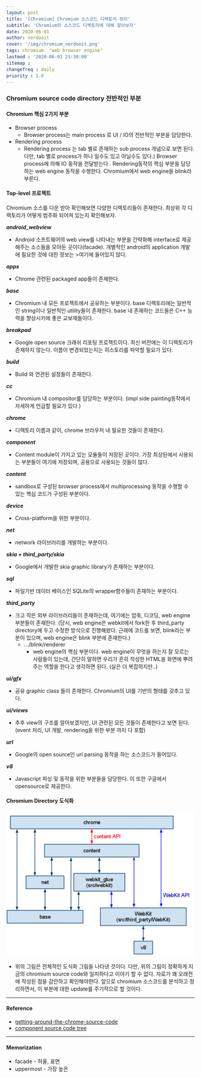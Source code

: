 ```yaml
---
layout: post
title: '[Chromium] Chromium 소스코드 디렉토리 정리'
subtitle: 'Chromium의 소스코드 디렉토리에 대해 알아보자'
date: 2020-06-01
author: nerdooit
cover: '/img/chromium_nerdooit.png'
tags: chromium  "web browser engine"
lastmod : '2020-06-01 21:30:00'
sitemap :
changefreq : daily
priority : 1.0
---
```


### Chromium source code directory 전반적인 부분
#### Chromium 핵심 2가지 부분
- Browser process
  - Browser process는 main process 로 UI / IO의 전반적인 부분을 담당한다.
- Rendering process
  - Rendering process 는 tab 별로 존재하는 sub process 개념으로 보면 된다.  다만, tab 별로 process가 하나 일수도 있고 아닐수도 있다.) Browser process에 의해 IO 동작을 전달받는다
. Rendering동작의 핵심 부분을 담당하는 web engine 동작을 수행한다. Chromium에서 web engine을 blink라 부른다.

#### Top-level 프로젝트
Chromium 소스를 다운 받아 확인해보면 다양한 디렉토리들이 존재한다. 최상위 각 디렉토리가 어떻게 범주화 되어져 있는지 확인해보자.

***android\_webview***
- Android 소프트웨어의 web view를 나타내는 부분을 간략화해 interface로 제공해주는 소스들을 모아둔 곳이다(facade). 개별적인 android의 application 개발에 필요한 것에 대한 정보는 >여기에 들어있지 않다.

***apps***
- Chrome 관련된 packaged app들이 존재한다.

***base***
- Chromium 내 모든 프로젝트에서 공유하는 부분이다. base 디렉토리에는 일반적인 string이나 일반적인 utility들이 존재한다. base 내 존재하는 코드들은 C++ 능력을 향상시키에 좋은 교보재들이다.

***breakpad***
- Google open source 크래쉬 리포팅 프로젝트이다. 최신 버전에는 이 디렉토리가 존재하지 않는다. 이름이 변경되었는지는 히스토리를 파악할 필요가 있다.

***build***
- Build 와 연관된 설정들이 존재한다.

***cc***
- Chromium 내 compositor를 담당하는 부분이다. (impl side painting동작에서 자세하게 언급할 필요가 있다.)

***chrome***
- 디렉토리 이름과 같이, chrome 브라우저 내 필요한 것들이 존재한다.

***component***
- Content module이 가지고 있는 모듈들이 저장된 곳이다. 가장 최상된에서 사용되는
부분들이 여기에 저장되며, 공용으로 사용되는 것들이 많다.

***content***
- sandbox로 구성된 browser process에서 multiprocessing 동작을 수행할 수 있는
핵심 코드가 구성된 부분이다.

***device***
- Cross-platform을 위한 부분이다.

***net***
- network 라이브러리를 개발하는 부분이다.

***skia + third_party/skia***
- Google에서 개발한 skia graphic library가 존재하는 부분이다.

***sql***
- 파일기반 데이터 베이스인 SQLite의 wrapper함수들이 존재하는 부분이다.

***third_party***
- 크고 작은 외부 라이브러리들이 존재하는데, 여기에는 압축, 디코딩, web engine 부분들이 존재한다. (당시, web engine은 webkit에서 fork한 후 third\_party directory에 두고 수정한 방식으로 진행해왔다. 근래에 코드를 보면, blink라는 부분이 있으며, web engine은 blink 부분에 존재한다.)
	- .../blink/renderer
		- web engine의 핵심 부분이다. web engine이 무엇을 하는지 잘 모르는 사람들이
		있는데, 간단히 말하면 우리가 흔히 작성한 HTML을 화면에 뿌려주는 역할을
		한다고 생각하면 된다. (실은 더 복잡하지만..)

***ui/gfx***
- 공유 graphic class 들이 존재한다. Chromium의 UI를 기반의 형태를 갖추고 있다.

***ui/views***
- 추후 view의 구조를 알아보겠지만, UI 관련된 모든 것들이 존재한다고 보면 된다.
(event 처리, UI 개발, rendering을 위한 부분 까지 다 포함)

***url***
- Google의 open source인 url parsing 동작을 하는 소스코드가 들어있다.

***v8***
- Javascript 파싱 및 동작을 위한 부분들을 담당한다. 이 또한 구글에서
opensource로 제공한다.

#### Chromium Directory 도식화
![chromium_dir](../img/chromiumDir.png)

- 위의 그림은 전체적인 도식화 그림을 나타낸 것이다. 다만, 위의 그림이 정확하게 지금의 chromium source code와 일치하다고 이야기 할 수 없다. 자료가 꽤 오래전에 작성된 점을 감안하고 확인해야한다. 앞으로 chromium 소스코드를 분석하고 정리하면서, 이 부분에 대한 update를 주기적으로 할 것이다. 

---
#### Reference
- [getting-around-the-chrome-source-code](https://www.chromium.org/developers/how-tos/getting-around-the-chrome-source-code)
- [component source code tree](https://chromium.googlesource.com/chromium/src/+/master/components/)

---
#### Memorization
- facade - 허울, 표면
- uppermost - 가장 높은

